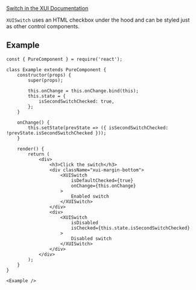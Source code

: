 <div class="xui-margin-vertical">
	<a href="../section-building-blocks-controls-switch.html" isDocLink>Switch in the XUI Documentation</a>
</div>

`XUISwitch` uses an HTML checkbox under the hood and can be styled just as other control components.

## Example

```
const { PureComponent } = require('react');

class Example extends PureComponent {
	constructor(props) {
		super(props);

		this.onChange = this.onChange.bind(this);
		this.state = {
			isSecondSwitchChecked: true,
		};
	}

	onChange() {
		this.setState(prevState => ({ isSecondSwitchChecked: !prevState.isSecondSwitchChecked }));
	}

	render() {
		return (
			<div>
				<h3>Click the switch</h3>
				<div className="xui-margin-bottom">
					<XUISwitch
						isDefaultChecked={true}
						onChange={this.onChange}
					>
						Enabled switch
					</XUISwitch>
				</div>
				<div>
					<XUISwitch
						isDisabled
						isChecked={this.state.isSecondSwitchChecked}
					>
						Disabled switch
					</XUISwitch>
				</div>
			</div>
		);
	}
}

<Example />
```

